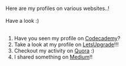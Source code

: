 <br>
Here are my profiles on various websites..! <br><br>
Have a look :) <br><br>

1. Have you seen my profile on [Codecademy](https://www.codecademy.com/profiles/prabhukalyan)?
2. Take a look at my profile on [LetsUpgrade](https://community.letsupgrade.in/user/prabhukalyan)!!!
3. Checkout my activity on [Quora](https://www.quora.com/profile/Prabhu-Kalyan-8) :)
4. I shared something on [Medium](https://medium.com/@prabhukalyan)!!
